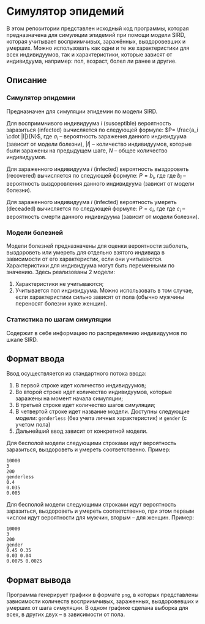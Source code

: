 # Симулятор эпидемий
В этом репозитории представлен исходный код программы, которая предназначена для симуляции эпидемий при помощи
модели SIRD, которая учитывает восприимчивых, заражённых, выздоровевших и умерших. Можно использовать как одни
и те же характеристики для всех индивидуумов, так и характеристики, которые зависят от индивидуума, например: пол,
возраст, болел ли ранее и другие.

## Описание

### Симулятор эпидемии
Предназначен для симуляции эпидемии по модели SIRD.

Для восприимчивого индивидуума $i$ (susceptible) вероятность заразиться (infected) вычисляется по следующей формуле:
$P= \frac{a_i \cdot |I|}{N}$, где $a_i$ &ndash; вероятность заражения данного индивидуума (зависит от модели
болезни), $|I|$ &ndash; количество индивидуумов, которые были заражены на предыдущем шаге, $N$ &ndash; общее
количество индивидуумов.

Для зараженного индивидуума $i$ (infected) вероятность выздороветь (recovered) вычисляется по следующей формуле:
$P= b_i$, где где $b_i$ &ndash; вероятность выздоровления данного индивидуума (зависит от модели болезни).

Для зараженного индивидуума $i$ (infected) вероятность умереть (deceaded) вычисляется по следующей формуле:
$P= c_i$, где где $c_i$ &ndash; вероятность смерти данного индивидуума (зависит от модели болезни).

### Модели болезней
Модели болезней предназначены для оценки вероятности заболеть, выздороветь или умереть для отдельно взятого
индивида в зависимости от его характеристик, если они учитываются. Характеристики для индивидуума могут быть
переменными по значению. Здесь реализованы 2 модели:
1. Характеристики не учитываются;
2. Учитывается пол индивидуума. Можно использовать в том случае, если характеристики сильно зависят от пола
(обычно мужчины переносят болезни хуже женщин).

### Статистика по шагам симуляции
Содержит в себе информацию по распределению индивидуумов по шкале SIRD.

## Формат ввода
Ввод осуществляется из стандартного потока ввода:
1. В первой строке идет количество индивидуумов;
2. Во второй строке идет количество индивидуумов, которые заражены на момент начала симуляции;
3. В третьей строке идет количество шагов симуляции;
4. В четвертой строке идет название модели. Доступны следующие модели: `genderless` (без учета личных характеристик) и
  `gender` (с учетом пола)
5. Дальнейший ввод зависит от конкретной модели.

Для бесполой модели следующими строками идут вероятность заразиться, выздороветь и умереть соответственно. Пример:
```
10000
3
200
genderless
0.4
0.035
0.005
```

Для бесполой модели следующими строками идут вероятность заразиться, выздороветь и умереть соответственно,
при этом первым числом идут вероятности для мужчин, вторым &ndash; для женщин. Пример:
```
10000
3
200
gender
0.45 0.35
0.03 0.04
0.0075 0.0025
```

## Формат вывода
Программа генерирует графики в формате `png`, в которых представлены зависимости количеств восприимчивых, зараженных,
выздоровевших и умерших от шага симуляции. В одном графике сделана выборка для всех, в других двух &ndash; в зависимости от пола.
